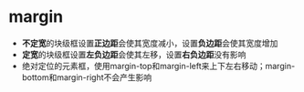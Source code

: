 # margin 

* **不定宽**的块级框设置**正边距**会使其宽度减小，设置**负边距**会使其宽度增加
* **定宽**的块级框设置**左负边距**会使其左移，设置**右负边距**没有影响
* 绝对定位的元素框，使用margin-top和margin-left来上下左右移动；margin-bottom和margin-right不会产生影响
